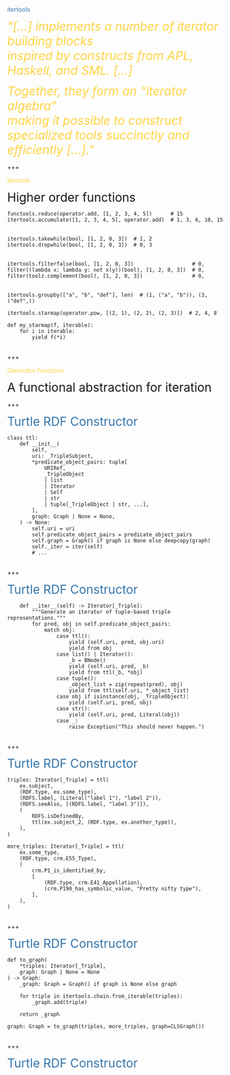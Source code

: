 <div style="text-align: left; color: #3776ab">
itertools
</div>

<span style="font-size: 28px; color: #ffd343;"><em>"[...] implements a number of iterator building blocks <br/>inspired by constructs from APL, Haskell, and SML. [...]<br/></span>

<span style="color: #3776ab"></span>

<span style="font-size: 28px; color: #ffd343">Together, they form an “<em>iterator algebra</em>” <br/>making it possible to construct specialized tools succinctly and efficiently [...]."</em></span>

+++

<span style="color: #ffd343;">itertools</span>

<span style="font-size: 28px">Higher order functions</span>

<pre class="fragment python">
<code>functools.reduce(operator.add, [1, 2, 3, 4, 5])      # 15
itertools.accumulate([1, 2, 3, 4, 5], operator.add)  # 1, 3, 6, 10, 15
</code>
</pre>

<pre class="fragment python">
<code>itertools.takewhile(bool, [1, 2, 0, 3])  # 1, 2
itertools.dropwhile(bool, [1, 2, 0, 3])  # 0, 3
</code>
</pre>

<pre class="fragment python">
<code>itertools.filterfalse(bool, [1, 2, 0, 3])                   # 0,
filter((lambda x: lambda y: not x(y))(bool), [1, 2, 0, 3])  # 0,
filter(toolz.complement(bool), [1, 2, 0, 3])                # 0,
</code>
</pre>

<pre class="fragment python"><code>itertools.groupby(["a", "b", "def"], len)  # (1, ("a", "b")), (3, ("def",))</code></pre>

<div class="fragment">
<pre class="python"><code>itertools.starmap(operator.pow, [(2, 1), (2, 2), (2, 3)])  # 2, 4, 8</code></pre>

<pre class="python">
<code>def my_starmap(f, iterable):
	for i in iterable:
		yield f(*i)
</code>
</pre>

</div>

+++

<span style="color: #ffd343;">Generator functions</span>

<span style="font-size: 28px">A functional abstraction for iteration</span>

+++

<!-- <span style="color: #ffd343;">Generator functions</span> -->

<span style="font-size: 28px; color: #3776ab">Turtle RDF Constructor</span>


<pre class="python" data-line-numbers>
<code data-line-numbers>class ttl:
    def __init__(
        self,
        uri: _TripleSubject,
        *predicate_object_pairs: tuple[
            URIRef,
            _TripleObject
            | list
            | Iterator
            | Self
            | str
            | tuple[_TripleObject | str, ...],
        ],
        graph: Graph | None = None,
    ) -> None:
        self.uri = uri
        self.predicate_object_pairs = predicate_object_pairs
        self.graph = Graph() if graph is None else deepcopy(graph)
        self._iter = iter(self)
		# ...
</code>
</pre>

+++

<span style="font-size: 28px; color: #3776ab">Turtle RDF Constructor</span>
<pre>
<code data-line-numbers data-ln-start-from="21">    def __iter__(self) -> Iterator[_Triple]:
        """Generate an iterator of tuple-based triple representations."""
        for pred, obj in self.predicate_object_pairs:
            match obj:
                case ttl():
                    yield (self.uri, pred, obj.uri)
                    yield from obj
                case list() | Iterator():
                    _b = BNode()
                    yield (self.uri, pred, _b)
                    yield from ttl(_b, *obj)
                case tuple():
                    _object_list = zip(repeat(pred), obj)
                    yield from ttl(self.uri, *_object_list)
                case obj if isinstance(obj, _TripleObject):
                    yield (self.uri, pred, obj)
                case str():
                    yield (self.uri, pred, Literal(obj))
                case _:
                    raise Exception("This should never happen.")
</code>
</pre>

+++

<span style="font-size: 28px; color: #3776ab">Turtle RDF Constructor</span>

<pre class="python">
<code data-line-numbers="1-22|2|13|3-9|14-21|1-22">triples: Iterator[_Triple] = ttl(
    ex.subject,
    (RDF.type, ex.some_type),
    (RDFS.label, (Literal("label 1"), "label 2")),
    (RDFS.seeAlso, [(RDFS.label, "label 3")]),
    (
        RDFS.isDefinedBy,
        ttl(ex.subject_2, (RDF.type, ex.another_type)),
    ),
)

more_triples: Iterator[_Triple] = ttl(
    ex.some_type,
    (RDF.type, crm.E55_Type),
    (
        crm.P1_is_identified_by,
        [
            (RDF.type, crm.E41_Appellation),
            (crm.P190_has_symbolic_value, "Pretty nifty type"),
        ],
    ),
)
</code>
</pre>

+++

<span style="font-size: 28px; color: #3776ab">Turtle RDF Constructor</span>

<pre class="python">
<code>def to_graph(
	*triples: Iterator[_Triple], 
	graph: Graph | None = None
) -> Graph:
    _graph: Graph = Graph() if graph is None else graph

    for triple in itertools.chain.from_iterable(triples):
        _graph.add(triple)

    return _graph

graph: Graph = to_graph(triples, more_triples, graph=CLSGraph())
</code>
</pre>

+++

<span style="font-size: 28px; color: #3776ab">Turtle RDF Constructor</span>

<pre class="text">
<code data-line-numbers="1-16|5|10|7|16|1-16">
<script type="text/template">@prefix crm: <http://www.cidoc-crm.org/cidoc-crm/> .
@prefix ex: <https://example.test/> .
@prefix rdfs: <http://www.w3.org/2000/01/rdf-schema#> .

ex:subject a ex:some_type ;
	rdfs:label "label 1","label 2" ;
	rdfs:isDefinedBy ex:subject_2 ;
	rdfs:seeAlso [ rdfs:label "label 3" ] .

ex:some_type a crm:E55_Type ;
	crm:P1_is_identified_by [ 
		a crm:E41_Appellation ;
		crm:P190_has_symbolic_value "Pretty nifty type" 
	] .

ex:subject_2 a ex:another_type .
</script>
</code>
</pre>
